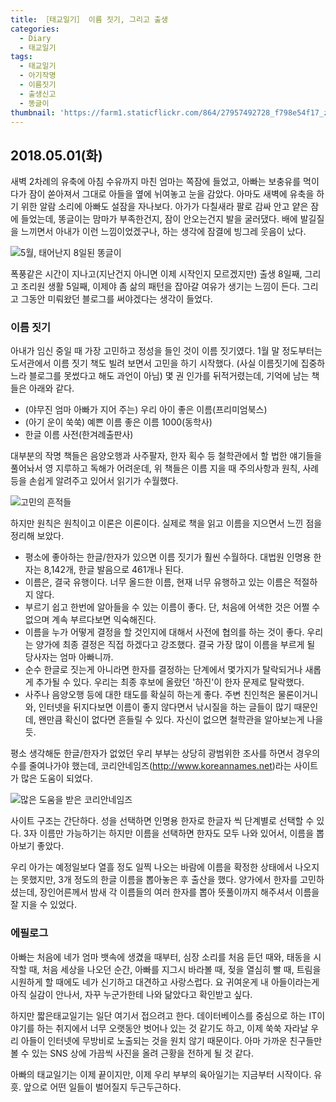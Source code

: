 ```yaml
---
title: ［태교일기］ 이름 짓기, 그리고 출생
categories:
  - Diary
  - 태교일기
tags:
  - 태교일기
  - 아기작명
  - 이름짓기
  - 출생신고
  - 똥글이
thumbnail: 'https://farm1.staticflickr.com/864/27957492728_f798e54f17_z.jpg'
---
```



## 2018.05.01(화)



새벽 2차례의 유축에 아침 수유까지 마친 엄마는 쪽잠에 들었고, 아빠는 보충유를 먹이다가 잠이 쏟아져서 그대로 아들을 옆에 뉘여놓고 눈을 감았다. 아마도 새벽에 유축을 하기 위한 알람 소리에 아빠도 설잠을 자나보다. 아가가 다칠새라 팔로 감싸 안고 얕은 잠에 들었는데, 똥글이는 맘마가 부족한건지, 잠이 안오는건지 발을 굴러댔다. 배에 발길질을 느끼면서 아내가 이런 느낌이었겠구나, 하는 생각에 잠결에 빙그레 웃음이 났다.  

![5월, 태어난지 8일된 똥글이](https://farm1.staticflickr.com/975/41109330624_23f689b955_c.jpg)

폭풍같은 시간이 지나고(지난건지 아니면 이제 시작인지 모르겠지만) 출생 8일째, 그리고 조리원 생활 5일째, 이제야 좀 삶의 패턴을 잡아갈 여유가 생기는 느낌이 든다. 그리고 그동안 미뤄왔던 블로그를 써야겠다는 생각이 들었다.



### 이름 짓기

아내가 임신 중일 때 가장 고민하고 정성을 들인 것이 이름 짓기였다. 1월 말 정도부터는 도서관에서 이름 짓기 책도 빌려 보면서 고민을 하기 시작했다. (사실 이름짓기에 집중하느라 블로그를 못썼다고 해도 과언이 아님) 몇 권 인가를 뒤적거렸는데, 기억에 남는 책들은 아래와 같다.

* (야무진 엄마 아빠가 지어 주는) 우리 아이 좋은 이름(프리미엄북스)
* (아기 운이 쑥쑥) 예쁜 이름 좋은 이름 1000(동학사)
* 한글 이름 사전(한겨례출판사)

대부분의 작명 책들은 음양오행과 사주팔자, 한자 획수 등 철학관에서 할 법한 얘기들을 풀어놔서 영 지루하고 독해가 어려운데, 위 책들은 이름 지을 때 주의사항과 원칙, 사례 등을 손쉽게 알려주고 있어서 읽기가 수월했다.

![고민의 흔적들](https://farm1.staticflickr.com/971/41866050051_b078ba8b83_c.jpg)

하지만 원칙은 원칙이고 이론은 이론이다. 실제로 책을 읽고 이름을 지으면서 느낀 점을 정리해 보았다.

* 평소에 좋아하는 한글/한자가 있으면 이름 짓기가 훨씬 수월하다. 대법원 인명용 한자는 8,142개, 한글 발음으로 461개나 된다.
* 이름은, 결국 유행이다. 너무 올드한 이름, 현재 너무 유행하고 있는 이름은 적절하지 않다.
* 부르기 쉽고 한번에 알아들을 수 있는 이름이 좋다. 단, 처음에 어색한 것은 어쩔 수 없으며 계속 부르다보면 익숙해진다.
* 이름을 누가 어떻게 결정을 할 것인지에 대해서 사전에 협의를 하는 것이 좋다. 우리는 양가에 최종 결정은 직접 하겠다고 강조했다. 결국 가장 많이 이름을 부르게 될 당사자는 엄마 아빠니까.
* 순수 한글로 짓는게 아니라면 한자를 결정하는 단계에서 몇가지가 탈락되거나 새롭게 추가될 수 있다. 우리는 최종 후보에 올랐던 '하진'이 한자 문제로 탈락했다. 
* 사주나 음양오행 등에 대한 태도를 확실히 하는게 좋다. 주변 친인척은 물론이거니와, 인터넷을 뒤지다보면 이름이 좋지 않다면서 낚시질을 하는 글들이 많기 때문인데, 왠만큼 확신이 없다면 흔들릴 수 있다. 자신이 없으면 철학관을 알아보는게 나을 듯.



평소 생각해둔 한글/한자가 없었던 우리 부부는 상당히 광범위한 조사를 하면서 경우의 수를 줄여나가야 했는데, 코리안네임즈(http://www.koreannames.net)라는 사이트가 많은 도움이 되었다.

![많은 도움을 받은 코리안네임즈](https://farm1.staticflickr.com/829/41904641771_dbc3c0561c_c.jpg)

사이트 구조는 간단하다. 성을 선택하면 인명용 한자로 한글자 씩 단계별로 선택할 수 있다.  3자 이름만 가능하기는 하지만 이름을 선택하면 한자도 모두 나와 있어서, 이름을 뽑아보기 좋았다.

우리 아가는 예정일보다 열흘 정도 일찍 나오는 바람에 이름을 확정한 상태에서 나오지는 못했지만, 3개 정도의 한글 이름을 뽑아놓은 후 출산을 했다. 양가에서 한자를 고민하셨는데, 장인어른께서 밤새 각 이름들의 여러 한자를 뽑아 뜻풀이까지 해주셔서 이름을 잘 지을 수 있었다.



### 에필로그

아빠는 처음에 네가 엄마 뱃속에 생겼을 때부터, 심장 소리를 처음 듣던 때와, 태동을 시작할 때, 처음 세상을 나오던 순간, 아빠를 지그시 바라볼 때, 젖을 열심히 빨 때, 트림을 시원하게 할 때에도 네가 신기하고 대견하고 사랑스럽다. 요 귀여운게 내 아들이라는게 아직 실감이 안나서, 자꾸 누군가한테 나와 닮았다고 확인받고 싶다.

하지만  짧은태교일기는 일단 여기서 접으려고 한다. 데이터베이스를 중심으로 하는 IT이야기를 하는 취지에서 너무 오랫동안 벗어나 있는 것 같기도 하고, 이제 쑥쑥 자라날 우리 아들이 인터넷에 무방비로 노출되는 것을 원치 않기 때문이다. 아마 가까운 친구들만 볼 수 있는 SNS 상에 가끔씩 사진을 올려 근황을 전하게 될 것 같다.

아빠의 태교일기는 이제 끝이지만, 이제 우리 부부의 육아일기는 지금부터 시작이다.  유흣. 앞으로 어떤 일들이 벌어질지 두근두근하다. 

